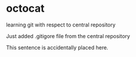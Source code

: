 # octocat
learning git with respect to central repository

Just added .gitigore file from the central repository

This sentence is accidentally placed here.

